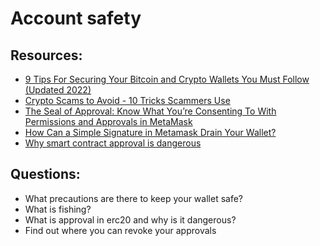 # Account safety

## Resources:

* [9 Tips For Securing Your Bitcoin and Crypto Wallets You Must Follow (Updated 2022)](https://cryptopotato.com/9-must-tips-securing-crypto-wallet)
* [Crypto Scams to Avoid - 10 Tricks Scammers Use](https://youtu.be/dJA5L4ZUTtU)
* [The Seal of Approval: Know What You’re Consenting To With Permissions and Approvals in MetaMask](https://consensys.net/blog/metamask/the-seal-of-approval-know-what-youre-consenting-to-with-permissions-and-approvals-in-metamask/)
* [How Can a Simple Signature in Metamask Drain Your Wallet?](https://typefully.com/korpi87/iHknFMq)
* [Why smart contract approval is dangerous](https://steveng.medium.com/why-smart-contract-approval-is-dangerous-7e3da85ca6d2)

## Questions:

* What precautions are there to keep your wallet safe?
* What is fishing?
* What is approval in erc20 and why is it dangerous?
* Find out where you can revoke your approvals